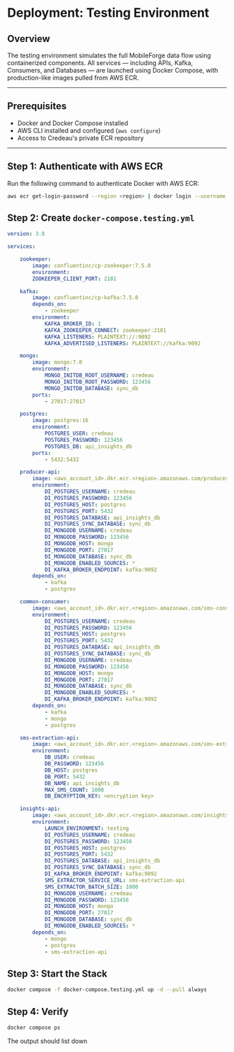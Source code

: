 # Deployment: Testing Environment

## Overview

The testing environment simulates the full MobileForge data flow using containerized components. All services — including APIs, Kafka, Consumers, and Databases — are launched using Docker Compose, with production-like images pulled from AWS ECR.

---

## Prerequisites

- Docker and Docker Compose installed
- AWS CLI installed and configured (`aws configure`)
- Access to Credeau's private ECR repository

---

## Step 1: Authenticate with AWS ECR

Run the following command to authenticate Docker with AWS ECR:

```bash
aws ecr get-login-password --region <region> | docker login --username AWS --password-stdin <aws_account_id>.dkr.ecr.<region>.amazonaws.com
```

## Step 2: Create `docker-compose.testing.yml`

```yaml
version: 3.8

services:

    zookeeper:
        image: confluentinc/cp-zookeeper:7.5.0
        environment:
        ZOOKEEPER_CLIENT_PORT: 2181

    kafka:
        image: confluentinc/cp-kafka:7.5.0
        depends_on:
            - zookeeper
        environment:
            KAFKA_BROKER_ID: 1
            KAFKA_ZOOKEEPER_CONNECT: zookeeper:2181
            KAFKA_LISTENERS: PLAINTEXT://:9092
            KAFKA_ADVERTISED_LISTENERS: PLAINTEXT://kafka:9092

    mongo:
        image: mongo:7.0
        environment:
            MONGO_INITDB_ROOT_USERNAME: credeau
            MONGO_INITDB_ROOT_PASSWORD: 123456
            MONGO_INITDB_DATABASE: sync_db
        ports:
            - 27017:27017

    postgres:
        image: postgres:16
        environment:
            POSTGRES_USER: credeau
            POSTGRES_PASSWORD: 123456
            POSTGRES_DB: api_insights_db
        ports:
            - 5432:5432

    producer-api:
        image: <aws_account_id>.dkr.ecr.<region>.amazonaws.com/producer-api:<version>
        environment:
            DI_POSTGRES_USERNAME: credeau
            DI_POSTGRES_PASSWORD: 123456
            DI_POSTGRES_HOST: postgres
            DI_POSTGRES_PORT: 5432
            DI_POSTGRES_DATABASE: api_insights_db
            DI_POSTGRES_SYNC_DATABASE: sync_db
            DI_MONGODB_USERNAME: credeau
            DI_MONGODB_PASSWORD: 123456
            DI_MONGODB_HOST: mongo
            DI_MONGODB_PORT: 27017
            DI_MONGODB_DATABASE: sync_db
            DI_MONGODB_ENABLED_SOURCES: *
            DI_KAFKA_BROKER_ENDPOINT: kafka:9092
        depends_on:
            - kafka
            - postgres

    common-consumer:
        image: <aws_account_id>.dkr.ecr.<region>.amazonaws.com/sms-consumer:<version>
        environment:
            DI_POSTGRES_USERNAME: credeau
            DI_POSTGRES_PASSWORD: 123456
            DI_POSTGRES_HOST: postgres
            DI_POSTGRES_PORT: 5432
            DI_POSTGRES_DATABASE: api_insights_db
            DI_POSTGRES_SYNC_DATABASE: sync_db
            DI_MONGODB_USERNAME: credeau
            DI_MONGODB_PASSWORD: 123456
            DI_MONGODB_HOST: mongo
            DI_MONGODB_PORT: 27017
            DI_MONGODB_DATABASE: sync_db
            DI_MONGODB_ENABLED_SOURCES: *
            DI_KAFKA_BROKER_ENDPOINT: kafka:9092
        depends_on:
            - kafka
            - mongo
            - postgres

    sms-extraction-api:
        image: <aws_account_id>.dkr.ecr.<region>.amazonaws.com/sms-extraction-api:<version>
        environment:
            DB_USER: credeau
            DB_PASSWORD: 123456
            DB_HOST: postgres
            DB_PORT: 5432
            DB_NAME: api_insights_db
            MAX_SMS_COUNT: 1000
            DB_ENCRYPTION_KEY: <encryption key>

    insights-api:
        image: <aws_account_id>.dkr.ecr.<region>.amazonaws.com/insights-api:<version>
        environment:
            LAUNCH_ENVIRONMENT: testing
            DI_POSTGRES_USERNAME: credeau
            DI_POSTGRES_PASSWORD: 123456
            DI_POSTGRES_HOST: postgres
            DI_POSTGRES_PORT: 5432
            DI_POSTGRES_DATABASE: api_insights_db
            DI_POSTGRES_SYNC_DATABASE: sync_db
            DI_KAFKA_BROKER_ENDPOINT: kafka:9092
            SMS_EXTRACTOR_SERVICE_URL: sms-extraction-api
            SMS_EXTRACTOR_BATCH_SIZE: 1000
            DI_MONGODB_USERNAME: credeau
            DI_MONGODB_PASSWORD: 123456
            DI_MONGODB_HOST: mongo
            DI_MONGODB_PORT: 27017
            DI_MONGODB_DATABASE: sync_db
            DI_MONGODB_ENABLED_SOURCES: *
        depends_on:
            - mongo
            - postgres
            - sms-extraction-api
```

## Step 3: Start the Stack

```bash
docker compose -f docker-compose.testing.yml up -d --pull always
```

## Step 4: Verify

```bash
docker compose ps
```

The output should list down 